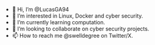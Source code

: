 - 👋 Hi, I’m @LucasGA94
- 👀 I’m interested in Linux, Docker and cyber security.
- 🌱 I’m currently learning computation.
- 💞️ I’m looking to collaborate on cyber security projects.
- 📫 How to reach me @swelldegree on Twitter/X.

<!---
LucasGA94/LucasGA94 is a ✨ special ✨ repository because its `README.md` (this file) appears on your GitHub profile.
You can click the Preview link to take a look at your changes.
--->
